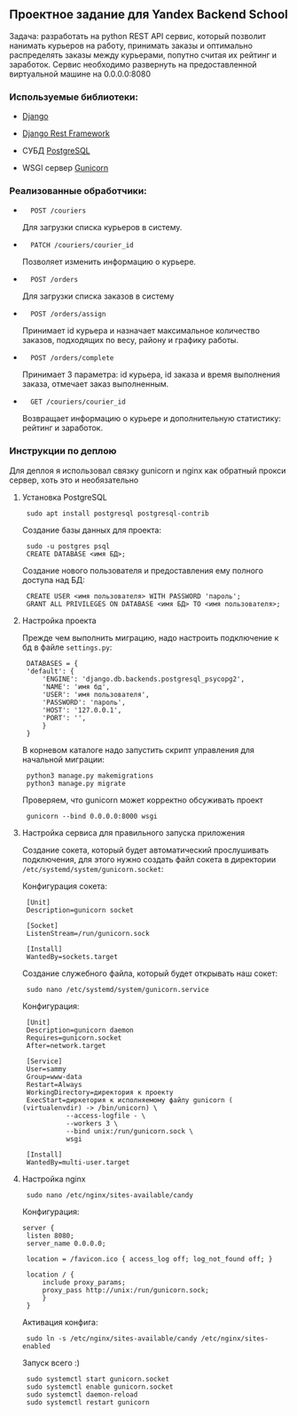 <h2>Проектное задание для Yandex Backend School</h2>
Задача: разработать на python REST API сервис, который позволит нанимать курьеров на работу, принимать заказы и оптимально распределять заказы между курьерами, попутно считая их рейтинг и заработок.
Сервис необходимо развернуть на предоставленной виртуальной машине на 0.0.0.0:8080
</br>


<h3>Используемые библиотеки:</h3>

* [Django](https://www.djangoproject.com/)

* [Django Rest Framework](https://www.django-rest-framework.org/)

* СУБД [PostgreSQL](https://www.postgresql.org/)

* WSGI сервер [Gunicorn](https://gunicorn.org/)

<h3>Реализованные обработчики:</h3>

*       POST /couriers
  Для загрузки списка курьеров в систему.
*       PATCH /couriers/courier_id
  Позволяет изменить информацию о курьере.
*       POST /orders
  Для загрузки списка заказов в систему
*       POST /orders/assign
  Принимает id курьера и назначает максимальное количество заказов, подходящих по весу, району и графику работы.
*       POST /orders/complete
  Принимает 3 параметра: id курьера, id заказа и время выполнения заказа, отмечает заказ выполненным.
*       GET /couriers/courier_id
  Возвращает информацию о курьере и дополнительную статистику: рейтинг и заработок.


<h3>Инструкции по деплою</h3>
Для деплоя я использовал связку gunicorn и nginx как обратный прокси сервер, хоть это и необязательно

1. Установка PostgreSQL

        sudo apt install postgresql postgresql-contrib
    
    Создание базы данных для проекта:
   
        sudo -u postgres psql
        CREATE DATABASE <имя БД>;

    Создание нового пользователя и предоставления ему полного доступа над БД:
   
        CREATE USER <имя пользователя> WITH PASSWORD 'пароль';
        GRANT ALL PRIVILEGES ON DATABASE <имя БД> TO <имя пользователя>;

2. Настройка проекта

    Прежде чем выполнить миграцию, надо настроить подключение к бд в файле `settings.py`:
   
        DATABASES = {
        'default': {
            'ENGINE': 'django.db.backends.postgresql_psycopg2',
            'NAME': 'имя бд',
            'USER': 'имя пользователя',
            'PASSWORD': 'пароль',
            'HOST': '127.0.0.1',
            'PORT': '',
            }
        }

    В корневом каталоге надо запустить скрипт управления для начальной миграции:
   
        python3 manage.py makemigrations
        python3 manage.py migrate

    Проверяем, что gunicorn может корректно обсуживать проект

        gunicorn --bind 0.0.0.0:8000 wsgi

3. Настройка сервиса для правильного запуска приложения

    Создание сокета, который будет автоматический прослушивать подключения, для этого нужно создать файл сокета в директории `/etc/systemd/system/gunicorn.socket`:
   
    Конфигурация сокета:
   
        [Unit]
        Description=gunicorn socket
        
        [Socket]
        ListenStream=/run/gunicorn.sock
        
        [Install]
        WantedBy=sockets.target

    Создание служебного файла, который будет открывать наш сокет:

        sudo nano /etc/systemd/system/gunicorn.service
    
    Конфигурация:

        [Unit]
        Description=gunicorn daemon
        Requires=gunicorn.socket
        After=network.target
        
        [Service]
        User=sammy
        Group=www-data
        Restart=Always
        WorkingDirectory=директория к проекту
        ExecStart=диркетория к исполняемому файлу gunicorn ( (virtualenvdir) -> /bin/unicorn) \
                  --access-logfile - \
                  --workers 3 \
                  --bind unix:/run/gunicorn.sock \
                  wsgi
        
        [Install]
        WantedBy=multi-user.target

4. Настройка nginx

        sudo nano /etc/nginx/sites-available/candy

   Конфигурация:

       server {
        listen 8080;
        server_name 0.0.0.0;
    
        location = /favicon.ico { access_log off; log_not_found off; }
    
        location / {
            include proxy_params;
            proxy_pass http://unix:/run/gunicorn.sock;
            }
        }
    Активация конфига:
   
        sudo ln -s /etc/nginx/sites-available/candy /etc/nginx/sites-enabled

    Запуск всего :)

        sudo systemctl start gunicorn.socket
        sudo systemctl enable gunicorn.socket
        sudo systemctl daemon-reload
        sudo systemctl restart gunicorn
